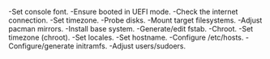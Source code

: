 -Set console font.
-Ensure booted in UEFI mode.
-Check the internet connection.
-Set timezone.
-Probe disks.
-Mount target filesystems.
-Adjust pacman mirrors.
-Install base system.
-Generate/edit fstab.
-Chroot.
-Set timezone (chroot).
-Set locales.
-Set hostname.
-Configure /etc/hosts.
-Configure/generate initramfs.
-Adjust users/sudoers.
